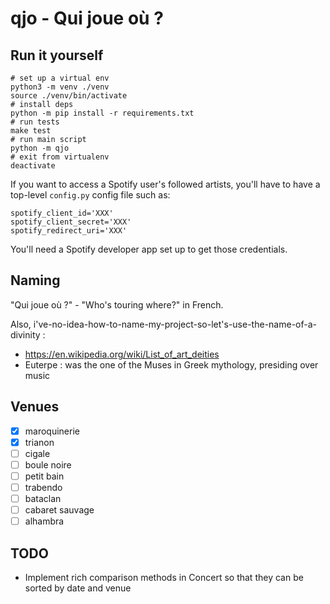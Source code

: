 # qjo - Qui joue où ?

## Run it yourself

```
# set up a virtual env
python3 -m venv ./venv
source ./venv/bin/activate
# install deps
python -m pip install -r requirements.txt
# run tests
make test
# run main script
python -m qjo
# exit from virtualenv
deactivate
```

If you want to access a Spotify user's followed artists, you'll have to have a top-level `config.py` config file such as:
```
spotify_client_id='XXX'
spotify_client_secret='XXX'
spotify_redirect_uri='XXX'
```

You'll need a Spotify developer app set up to get those credentials.


## Naming

"Qui joue où ?" - "Who's touring where?" in French.

Also, i've-no-idea-how-to-name-my-project-so-let's-use-the-name-of-a-divinity :
* https://en.wikipedia.org/wiki/List_of_art_deities
* Euterpe : was the one of the Muses in Greek mythology, presiding over music

## Venues

* [x] maroquinerie
* [x] trianon
* [ ] cigale
* [ ] boule noire
* [ ] petit bain
* [ ] trabendo
* [ ] bataclan
* [ ] cabaret sauvage
* [ ] alhambra

## TODO
* Implement rich comparison methods in Concert so that they can be sorted by date and venue
